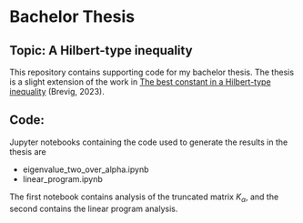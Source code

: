 # Bachelor Thesis
## Topic: A Hilbert-type inequality
This repository contains supporting code for my bachelor thesis. The thesis is a slight extension of the work in [The best constant in a Hilbert-type inequality](https://arxiv.org/abs/2301.07940) (Brevig, 2023).

## Code:
Jupyter notebooks containing the code used to generate the results in the thesis are 
* eigenvalue_two_over_alpha.ipynb
* linear_program.ipynb
  
The first notebook contains analysis of the truncated matrix $K_\alpha$, and the second contains the linear program analysis.
